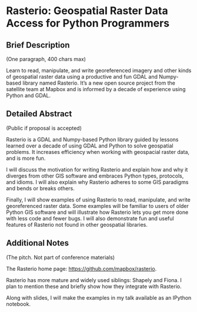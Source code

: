 # Rasterio: Geospatial Raster Data Access for Python Programmers

## Brief Description

(One paragraph, 400 chars max)

Learn to read, manipulate, and write georeferenced imagery and other kinds of
geospatial raster data using a productive and fun GDAL and Numpy-based library
named Rasterio. It’s a new open source project from the satellite team at
Mapbox and is informed by a decade of experience using Python and GDAL.

## Detailed Abstract

(Public if proposal is accepted)

Rasterio is a GDAL and Numpy-based Python library guided by lessons learned over
a decade of using GDAL and Python to solve geospatial problems. It increases
efficiency when working with geospacial raster data, and is more fun.

I will discuss the motivation for writing Rasterio and explain how and why it
diverges from other GIS software and embraces Python types, protocols, and
idioms.  I will also explain why Rasterio adheres to some GIS paradigms and
bends or breaks others.

Finally, I will show examples of using Rasterio to read, manipulate, and write
georeferenced raster data. Some examples will be familiar to users of older
Python GIS software and will illustrate how Rasterio lets you get more done
with less code and fewer bugs. I will also demonstrate fun and useful features
of Rasterio not found in other geospatial libraries.

## Additional Notes

(The pitch. Not part of conference materials)

The Rasterio home page: https://github.com/mapbox/rasterio.

Rasterio has more mature and widely used siblings: Shapely and Fiona. I plan to 
mention these and briefly show how they integrate with Rasterio.

Along with slides, I will make the examples in my talk available as an IPython
notebook.
